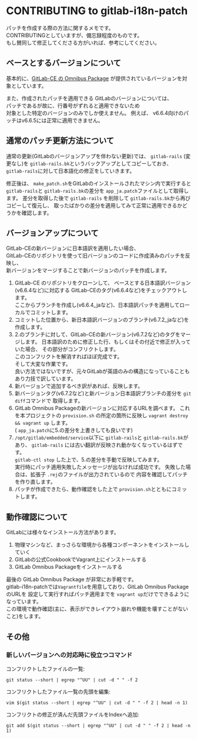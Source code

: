 CONTRIBUTING to gitlab-i18n-patch
=================================

パッチを作成する際の方法に関するメモです。  
CONTRIBUTINGとしていますが、備忘録程度のものです。  
もし賛同して修正してくださる方がいれば、参考にしてください。

## ベースとするバージョンについて

基本的に、[GitLab-CE の Omnibus Package](https://www.gitlab.com/downloads/) が提供されているバージョンを対象としています。  

また、作成されたパッチを適用できる GitLabのバージョンについては、  
パッチであるが故に、行番号がずれると適用できないため  
対象とした特定のバージョンのみでしか使えません。
例えば、 v6.6.4向けのパッチはv6.6.5には正常に適用できません。

## 通常のパッチ更新方法について

通常の更新(GitLabのバージョンアップを伴わない更新)では、
`gitlab-rails` (変更なし)を `gitlab-rails.bk`というバックアップとしてコピーしておき、
`gitlab-rails`に対して日本語化の修正をしていきます。  

修正後は、 `make_patch.sh`をGitLabのインストールされたマシン内で実行すると
`gitlab-rails`と `gitlab-rails.bk`の差分を `app_ja.patch`ファイルとして取得します。
差分を取得した後で `gitlab-rails` を削除して `gitlab-rails.bk`から再びコピーして復元し、
取ったばかりの差分を適用してみて正常に適用できるかどうかを確認します。

## バージョンアップについて

GitLab-CEの新バージョンに日本語訳を適用したい場合、  
GitLab-CEのリポジトリを使って旧バージョンのコードに作成済みのパッチを反映し、  
新バージョンをマージすることで新バージョンのパッチを作成します。

1. GitLab-CE のリポジトリをクローンして、
   ベースとする日本語訳バージョン(v6.6.4など)に対応する
   GitLab-CEのタグ(v6.6.4など)をチェックアウトします。  
   ここからブランチを作成し(v6.6.4_jaなど)、日本語訳パッチを適用してローカルでコミットします。
2. コミットした位置から、新日本語訳バージョンのブランチ(v6.7.2_jaなど)を作成します。
3. 2.のブランチに対して、GitLab-CEの新バージョン(v6.7.2など)のタグをマージします。
   日本語訳のために修正した行、もしくはその付近で修正が入っていた場合、
   その部分がコンフリクトします。  
   このコンフリクトを解消すればほぼ完成です。  
   そして大変な作業です。  
   良い方法ではないですが、元々GitLabが英語のみの構造になっていることもあり力技で訳しています。
4. 新バージョンで追加するべき訳があれば、反映します。
5. 新バージョンタグ(v6.7.2など)と新バージョン日本語訳ブランチの差分を `git diff`コマンドで
   取得します。
6. GitLab Omnibus Packageの新バージョンに対応するURLを調べます。
   これを本プロジェクトの `provision.sh` の所定の箇所に反映し
   `vagrant destroy && vagrant up` します。  
   ( `app_ja.patch`に5.の差分を上書きしても良いです)
7. `/opt/gitlab/embedded/service`以下に `gitlab-rails`と `gitlab-rails.bk`が
   あり、 `gitlab-rails` には古い翻訳が反映され動かなくなっているはずです。  
   `gitlab-ctl stop` した上で、5.の差分を手動で反映してみます。  
   実行時にパッチ適用失敗したメッセージが出なければ成功です。
   失敗した場合は、拡張子 `.rej`のファイルが出力されているので
   内容を確認してパッチを作り直します。
8. パッチが作成できたら、動作確認をした上で `provision.sh`とともにコミットします。

## 動作確認について

GitLabには様々なインストール方法があります。

1. 物理マシンなど、まっさらな環境から各種コンポーネントをインストールしていく
2. GitLabの公式CookbookでVagrant上にインストールする
3. GitLab Omnibus Packageをインストールする

最後の GitLab Omnibus Package が非常にお手軽です。  
gitlab-i18n-patchでは`Vagrantfile`を用意しており、GitLab Omnibus Package のURLを
設定して実行すればパッチ適用までを `vagrant up`だけでできるようになっています。  
この環境で動作確認(主に、表示ができレイアウト崩れや機能を壊すことがないこと)をします。

## その他

### 新しいバージョンへの対応時に役立つコマンド

コンフリクトしたファイルの一覧:

    git status --short | egrep "^UU" | cut -d " " -f 2

コンフリクトしたファイル一覧の先頭を編集:

    vim $(git status --short | egrep "^UU" | cut -d " " -f 2 | head -n 1)

コンフリクトの修正が済んだ先頭ファイルをIndexへ追加:

    git add $(git status --short | egrep "^UU" | cut -d " " -f 2 | head -n 1) 
